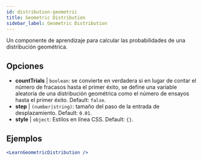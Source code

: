 ```yaml
---
id: distribution-geometric
title: Geometric Distribution
sidebar_label: Geometric Distribution
---
```


Un componente de aprendizaje para calcular las probabilidades de una distribución geométrica.

## Opciones

* __countTrials__ | `boolean`: se convierte en verdadera si en lugar de contar el número de fracasos hasta el primer éxito, se define una variable aleatoria de una distribución geométrica como el número de ensayos hasta el primer éxito. Default: `false`.
* __step__ | `(number|string)`: tamaño del paso de la entrada de desplazamiento. Default: `0.01`.
* __style__ | `object`: Estilos en línea CSS. Default: `{}`.


## Ejemplos

```jsx live
<LearnGeometricDistribution />
```

